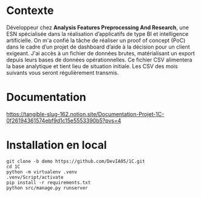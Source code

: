# Contexte

Développeur chez **Analysis Features Preprocessing And Research**, une ESN spécialisée dans la réalisation d’applicatifs de type BI et intelligence artificielle. On m'a confié la tâche de réaliser un proof of concept (PoC) dans le cadre d’un projet de dashboard d’aide à la décision pour un client exigeant. J'ai accès à un fichier de données brutes, matérialisant un export depuis leurs bases de données opérationnelles. Ce fichier CSV alimentera la base analytique et tient lieu de situation initiale. Les CSV des mois suivants vous seront régulièrement transmis.

# Documentation
https://tangible-slug-162.notion.site/Documentation-Projet-1C-0f26194361574ebf9d1c15e5553390b5?pvs=4

# Installation en local
 
```
git clone -b demo https://github.com/DevIA05/1C.git
cd 1C
python -m virtualenv .venv
.venv/Script/activate 
pip install -r requirements.txt
python src/manage.py runserver
```